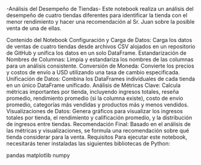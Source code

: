 -Análisis del Desempeño de Tiendas-
Este notebook realiza un análisis del desempeño de cuatro tiendas diferentes para identificar la tienda con el menor rendimiento y hacer una recomendación al Sr. Juan sobre la posible venta de una de ellas.

Contenido del Notebook
Configuración y Carga de Datos: Carga los datos de ventas de cuatro tiendas desde archivos CSV alojados en un repositorio de GitHub y unifica los datos en un solo DataFrame.
Estandarización de Nombres de Columnas: Limpia y estandariza los nombres de las columnas para un análisis consistente.
Conversión de Moneda: Convierte los precios y costos de envío a USD utilizando una tasa de cambio especificada.
Unificación de Datos: Combina los DataFrames individuales de cada tienda en un único DataFrame unificado.
Análisis de Métricas Clave: Calcula métricas importantes por tienda, incluyendo ingresos totales, reseña promedio, rendimiento promedio (si la columna existe), costo de envío promedio, categorías más vendidas y productos más y menos vendidos.
Visualizaciones de Datos: Genera gráficos para visualizar los ingresos totales por tienda, el rendimiento y calificación promedio, y la distribución de ingresos entre tiendas.
Recomendación Final: Basado en el análisis de las métricas y visualizaciones, se formula una recomendación sobre qué tienda considerar para la venta.
Requisitos
Para ejecutar este notebook, necesitarás tener instaladas las siguientes bibliotecas de Python:

pandas
matplotlib
numpy
